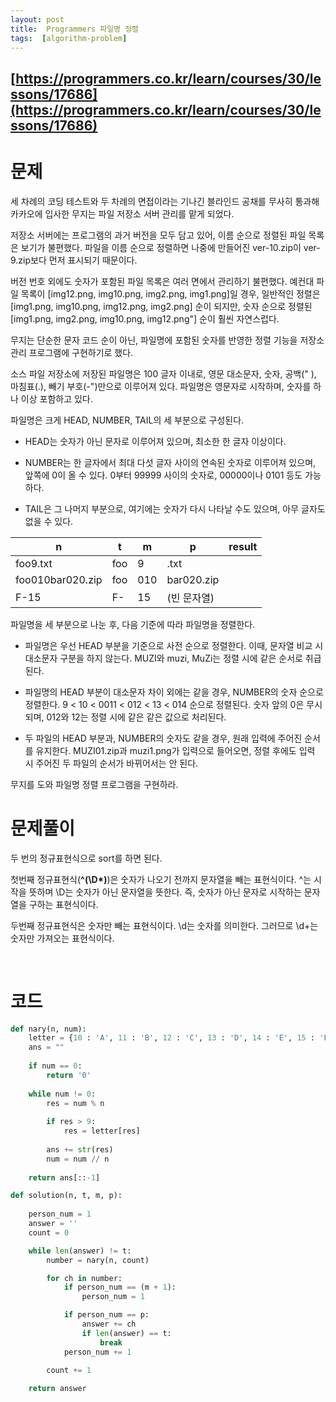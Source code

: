 ```yaml
---
layout: post
title:  Programmers 파일명 정렬
tags:  [algorithm-problem]
---
```


## [https://programmers.co.kr/learn/courses/30/lessons/17686](https://programmers.co.kr/learn/courses/30/lessons/17686)

# 문제 
세 차례의 코딩 테스트와 두 차례의 면접이라는 기나긴 블라인드 공채를 무사히 통과해 카카오에 입사한 무지는 파일 저장소 서버 관리를 맡게 되었다.

저장소 서버에는 프로그램의 과거 버전을 모두 담고 있어, 이름 순으로 정렬된 파일 목록은 보기가 불편했다. 파일을 이름 순으로 정렬하면 나중에 만들어진 ver-10.zip이 ver-9.zip보다 먼저 표시되기 때문이다.

버전 번호 외에도 숫자가 포함된 파일 목록은 여러 면에서 관리하기 불편했다. 예컨대 파일 목록이 [img12.png, img10.png, img2.png, img1.png]일 경우, 일반적인 정렬은 [img1.png, img10.png, img12.png, img2.png] 순이 되지만, 숫자 순으로 정렬된 [img1.png, img2.png, img10.png, img12.png"] 순이 훨씬 자연스럽다.

무지는 단순한 문자 코드 순이 아닌, 파일명에 포함된 숫자를 반영한 정렬 기능을 저장소 관리 프로그램에 구현하기로 했다.

소스 파일 저장소에 저장된 파일명은 100 글자 이내로, 영문 대소문자, 숫자, 공백(" ), 마침표(.), 빼기 부호(-")만으로 이루어져 있다. 파일명은 영문자로 시작하며, 숫자를 하나 이상 포함하고 있다.

파일명은 크게 HEAD, NUMBER, TAIL의 세 부분으로 구성된다.

* HEAD는 숫자가 아닌 문자로 이루어져 있으며, 최소한 한 글자 이상이다.

* NUMBER는 한 글자에서 최대 다섯 글자 사이의 연속된 숫자로 이루어져 있으며, 앞쪽에 0이 올 수 있다. 0부터 99999 사이의 숫자로, 00000이나 0101 등도 가능하다.

* TAIL은 그 나머지 부분으로, 여기에는 숫자가 다시 나타날 수도 있으며, 아무 글자도 없을 수 있다.

n | t | m | p | result
---|---|---|---|---
foo9.txt | foo | 9 | .txt
foo010bar020.zip | foo | 010 | bar020.zip
F-15 | F- | 15 | (빈 문자열)

파일명을 세 부분으로 나눈 후, 다음 기준에 따라 파일명을 정렬한다.

* 파일명은 우선 HEAD 부분을 기준으로 사전 순으로 정렬한다. 이때, 문자열 비교 시 대소문자 구분을 하지 않는다. MUZI와 muzi, MuZi는 정렬 시에 같은 순서로 취급된다.

* 파일명의 HEAD 부분이 대소문자 차이 외에는 같을 경우, NUMBER의 숫자 순으로 정렬한다. 9 < 10 < 0011 < 012 < 13 < 014 순으로 정렬된다. 숫자 앞의 0은 무시되며, 012와 12는 정렬 시에 같은 같은 값으로 처리된다.

* 두 파일의 HEAD 부분과, NUMBER의 숫자도 같을 경우, 원래 입력에 주어진 순서를 유지한다. MUZI01.zip과 muzi1.png가 입력으로 들어오면, 정렬 후에도 입력 시 주어진 두 파일의 순서가 바뀌어서는 안 된다.

무지를 도와 파일명 정렬 프로그램을 구현하라.
&nbsp;
&nbsp;
&nbsp;

# 문제풀이
두 번의 정규표현식으로 sort를 하면 된다.

첫번째 정규표현식(**^(\D*)**)은 숫자가 나오기 전까지 문자열을 빼는 표현식이다. ^는 시작을 뜻하며 \D는 숫자가 아닌 문자열을 뜻한다. 즉, 숫자가 아닌 문자로 시작하는 문자열을 구하는 표현식이다. 

두번째 정규표현식은 숫자만 빼는 표현식이다. \d는 숫자를 의미한다. 그러므로 \d+는 숫자만 가져오는 표현식이다. 


&nbsp;
&nbsp;
&nbsp;

# 코드
~~~python
def nary(n, num):
    letter = {10 : 'A', 11 : 'B', 12 : 'C', 13 : 'D', 14 : 'E', 15 : 'F'}
    ans = ""
    
    if num == 0:
        return '0'
    
    while num != 0:
        res = num % n
        
        if res > 9:
            res = letter[res]
        
        ans += str(res)
        num = num // n
    
    return ans[::-1]

def solution(n, t, m, p):
    
    person_num = 1
    answer = ''
    count = 0

    while len(answer) != t:
        number = nary(n, count)

        for ch in number:
            if person_num == (m + 1):
                person_num = 1

            if person_num == p:
                answer += ch
                if len(answer) == t:
                    break
            person_num += 1

        count += 1
            
    return answer
~~~
